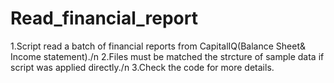 # Read_financial_report
1.Script read a batch of financial reports from CapitalIQ(Balance Sheet&amp; Income statement)./n
2.Files must be matched the strcture of sample data if script was applied directly./n
3.Check the code for more details.
